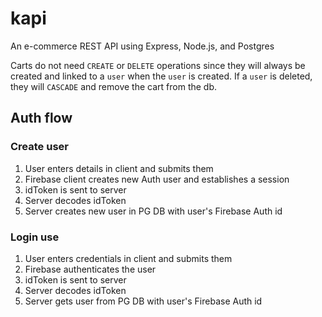 # kapi
An e-commerce REST API using Express, Node.js, and Postgres

Carts do not need `CREATE` or `DELETE` operations since they will always be created and linked to a `user` when the `user` is created. If a `user` is deleted, they will `CASCADE` and remove the cart from the db.

## Auth flow

### Create user
1. User enters details in client and submits them
2. Firebase client creates new Auth user and establishes a session
3. idToken is sent to server
4. Server decodes idToken
5. Server creates new user in PG DB with user's Firebase Auth id

### Login use
1. User enters credentials in client and submits them
2. Firebase authenticates the user
3. idToken is sent to server
4. Server decodes idToken
5. Server gets user from PG DB with user's Firebase Auth id
